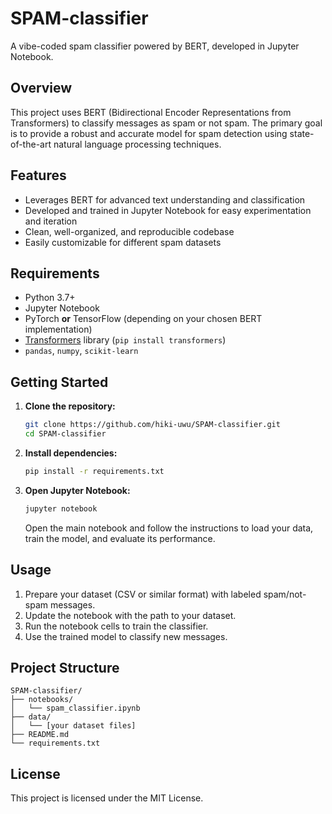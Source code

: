 # SPAM-classifier

A vibe-coded spam classifier powered by BERT, developed in Jupyter Notebook.

## Overview

This project uses BERT (Bidirectional Encoder Representations from Transformers) to classify messages as spam or not spam. The primary goal is to provide a robust and accurate model for spam detection using state-of-the-art natural language processing techniques.

## Features

- Leverages BERT for advanced text understanding and classification
- Developed and trained in Jupyter Notebook for easy experimentation and iteration
- Clean, well-organized, and reproducible codebase
- Easily customizable for different spam datasets

## Requirements

- Python 3.7+
- Jupyter Notebook
- PyTorch **or** TensorFlow (depending on your chosen BERT implementation)
- [Transformers](https://pypi.org/project/transformers/) library (`pip install transformers`)
- `pandas`, `numpy`, `scikit-learn`

## Getting Started

1. **Clone the repository:**
   ```bash
   git clone https://github.com/hiki-uwu/SPAM-classifier.git
   cd SPAM-classifier
   ```

2. **Install dependencies:**
   ```bash
   pip install -r requirements.txt
   ```

3. **Open Jupyter Notebook:**
   ```bash
   jupyter notebook
   ```
   Open the main notebook and follow the instructions to load your data, train the model, and evaluate its performance.

## Usage

1. Prepare your dataset (CSV or similar format) with labeled spam/not-spam messages.
2. Update the notebook with the path to your dataset.
3. Run the notebook cells to train the classifier.
4. Use the trained model to classify new messages.

## Project Structure

```
SPAM-classifier/
├── notebooks/
│   └── spam_classifier.ipynb
├── data/
│   └── [your dataset files]
├── README.md
└── requirements.txt
```

## License

This project is licensed under the MIT License.
